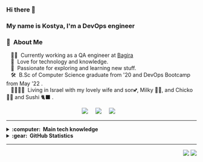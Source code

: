 ### Hi there 👋 
### My name is Kostya, I'm a DevOps engineer

### :space_invader: &nbsp;About Me

&nbsp;&nbsp;&nbsp;:technologist: &nbsp;Currently working as a QA engineer at [Bagira](https://www.bagirasys.com/) \
&nbsp;&nbsp;&nbsp;:seedling: &nbsp;Love for technology and knowledge.\
&nbsp;&nbsp;&nbsp;:heartbeat: &nbsp;Passionate for exploring and learning new stuff.\
&nbsp;&nbsp;&nbsp;:hammer_and_wrench: &nbsp;B.Sc of Computer Science graduate from '20 and DevOps Bootcamp from May '22 .\
&nbsp;&nbsp;&nbsp;:family_man_woman_girl_girl: &nbsp;Living in Israel with my lovely wife and son:two_hearts:, Milky :service_dog:, and Chicko :service_dog: and Sushi :black_cat:  .

<p align="center">
  <a href="mailto:kostyaf91@gmail.com?subject=Olá%20Kostya%20Filimonov"><img src="https://img.shields.io/badge/gmail-%23D14836.svg?&style=for-the-badge&logo=gmail&logoColor=white" /></a>&nbsp;&nbsp;&nbsp;&nbsp;
  <a href="https://www.facebook.com/kostya.filimonov"><img src="https://img.shields.io/badge/facebook-%233B5998.svg?&style=for-the-badge&logo=facebook&logoColor=white" /></a>&nbsp;&nbsp;&nbsp;&nbsp;
  <a href="https://www.linkedin.com/in/kostyaf91//"><img src="https://img.shields.io/badge/linkedin-%230077B5.svg?&style=for-the-badge&logo=linkedin&logoColor=white" /></a>&nbsp;&nbsp;&nbsp;&nbsp;
</p>

<hr/>

<details>
  <summary><b>:computer: &nbsp;Main tech knowledge</b></summary>
  <br/>

![Ansible](https://img.shields.io/badge/ANSIBLE-%231A1918.svg?&style=flat&logo=ansible&logoColor=white)&nbsp;\
![Azure DevOps](https://img.shields.io/badge/Azure_DevOps-0078D7?style=flat&logo=azure-devops&logoColor=white)&nbsp;\
![Bash](https://img.shields.io/badge/Shell_Script-121011?style=flat&logo=gnu-bash&logoColor=white)&nbsp;\
![AWS](https://img.shields.io/badge/AMAZON%20AWS-232F3E.svg?&style=flat&logo=amazon-aws&logoColor=white)&nbsp;\
![Docker](https://img.shields.io/badge/DOCKER-2496ED.svg?&style=flat&logo=docker&logoColor=white)&nbsp;\
![Elastic Search](https://img.shields.io/badge/Elastic_Search-005571?style=flat&logo=elasticsearch&logoColor=white)&nbsp;\
![Git](https://img.shields.io/badge/GIT-%23F05033.svg?&style=flat&logo=git&logoColor=white)&nbsp;\
![GitHub](https://img.shields.io/badge/GITHUB-%23121011.svg?&style=flat&logo=github&logoColor=white)&nbsp;\
![Grafana](https://img.shields.io/badge/Grafana-F2F4F9?style=flat&logo=grafana&logoColor=orange&labelColor=F2F4F9)&nbsp;\
![Kibana](https://img.shields.io/badge/Kibana-005571?style=flate&logo=Kibana&logoColor=whit)&nbsp;\
![Kubernetes](https://img.shields.io/badge/KUBERNETES-326CE5.svg?&style=flat&logo=kubernetes&logoColor=white)&nbsp;\
![LINUX](https://img.shields.io/badge/LINUX-FCC624?style=flat-square&logo=linux&logoColor=black)&nbsp;\
![Microsoft Azure](https://img.shields.io/badge/Microsoft_Azure-0089D6?style=flat&logo=microsoft-azure&logoColor=white)&nbsp;\
![Nginx](https://img.shields.io/badge/NGINX-269539.svg?&style=flat&logo=nginx&logoColor=white)&nbsp;\
![Postgres](https://img.shields.io/badge/POSTGRES-%23316192.svg?&style=flat&logo=postgresql&logoColor=white)&nbsp;\
![Prometheus](https://img.shields.io/badge/Prometheus-000000?style=flat&logo=prometheus&labelColor=000000)&nbsp;\
![Python](https://img.shields.io/badge/PYTHON-3776AB.svg?&style=flat&logo=python&logoColor=white)&nbsp;\
![PyCharm](https://img.shields.io/badge/PyCharm-000000.svg?&style=flat&logo=PyCharm&logoColor=white)&nbsp;\
![Splunk](https://img.shields.io/badge/Splunk-000000?style=flat&logo=Splunk&logoColor=white)&nbsp;\
![VSCode](https://img.shields.io/badge/VSCODE-007ACC.svg?&style=flat&logo=visual-studio-code)&nbsp;

</details>



<details>
  <summary><b>:gear: &nbsp;GitHub Statistics</b></summary>
  <br/>
    <p align="center">
        <img height="137px" src="https://github-readme-streak-stats.herokuapp.com/?user=kostyaf91&hide_border=true&theme=nightowl" />
    </p>
    <p align="center">
        <img height="137px" src="https://github-readme-stats.vercel.app/api?username=kostyaf91&hide_title=true&hide_border=true&show_icons=true&include_all_commits=true&count_private=true&line_height=21&theme=nightowl" /> <img height="137px" src="https://github-readme-stats.vercel.app/api/top-langs/?username=kostyaf91&hide=html&hide_title=true&hide_border=true&layout=compact&langs_count=8&theme=nightowl" />
    </p>
</details>

<hr/>


<p align="right">
<img src="https://komarev.com/ghpvc/?username=brunotacca&style=plastic&label=Views"><img>
<img src="https://badges.pufler.dev/visits/brunotacca/brunotacca?color=black&logo=github" />
</p>
